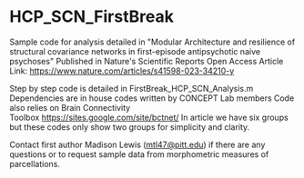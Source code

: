 # HCP_SCN_FirstBreak
Sample code for analysis detailed in "Modular Architecture and resilience of structural covariance networks in first-episode antipsychotic naive psychoses" 
Published in Nature's Scientific Reports Open Access Article Link: https://www.nature.com/articles/s41598-023-34210-y

Step by step code is detailed in FirstBreak_HCP_SCN_Analysis.m 
Dependencies are in house codes written by CONCEPT Lab members 
Code also relies on Brain Connectivity Toolbox https://sites.google.com/site/bctnet/
In article we have six groups but these codes only show two groups for simplicity and clarity.

Contact first author Madison Lewis (mtl47@pitt.edu) if there are any questions or to request sample data from morphometric measures of parcellations.
